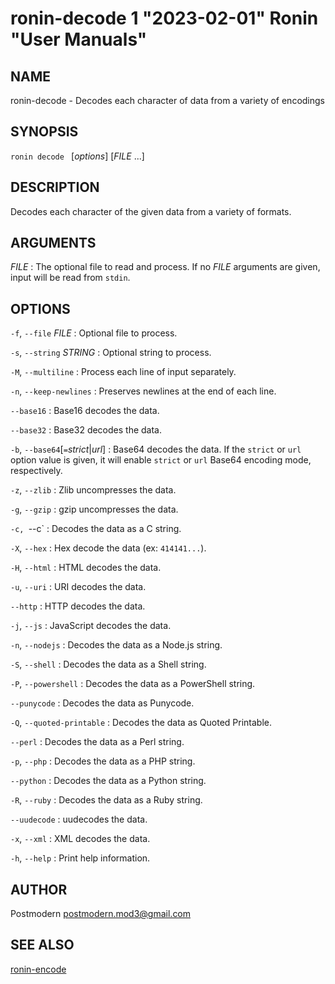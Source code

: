 # ronin-decode 1 "2023-02-01" Ronin "User Manuals"

## NAME

ronin-decode - Decodes each character of data from a variety of encodings

## SYNOPSIS

`ronin decode ` [*options*] [*FILE* ...]

## DESCRIPTION

Decodes each character of the given data from a variety of formats.

## ARGUMENTS

*FILE*
: The optional file to read and process. If no *FILE* arguments are given,
  input will be read from `stdin`.

## OPTIONS

`-f`, `--file` *FILE*
: Optional file to process.

`-s`, `--string` *STRING*
: Optional string to process.

`-M`, `--multiline`
: Process each line of input separately.

`-n`, `--keep-newlines`
: Preserves newlines at the end of each line.

`--base16`
: Base16 decodes the data.

`--base32`
: Base32 decodes the data.

`-b`, `--base64`[`=`*strict*\|*url*]
: Base64 decodes the data. If the `strict` or `url` option value is given,
  it will enable `strict` or `url` Base64 encoding mode, respectively.

`-z`, `--zlib`
: Zlib uncompresses the data.

`-g`, `--gzip`
: gzip uncompresses the data.

`-c, `--c`
: Decodes the data as a C string.

`-X`, `--hex`
: Hex decode the data (ex: `414141...`).

`-H`, `--html`
: HTML decodes the data.

`-u`, `--uri`
: URI decodes the data.

`--http`
: HTTP decodes the data.

`-j`, `--js`
: JavaScript decodes the data.

`-n`, `--nodejs`
: Decodes the data as a Node.js string.

`-S`, `--shell`
: Decodes the data as a Shell string.

`-P`, `--powershell`
: Decodes the data as a PowerShell string.

`--punycode`
: Decodes the data as Punycode.

`-Q`, `--quoted-printable`
: Decodes the data as Quoted Printable.

`--perl`
: Decodes the data as a Perl string.

`-p`, `--php`
: Decodes the data as a PHP string.

`--python`
: Decodes the data as a Python string.

`-R`, `--ruby`
: Decodes the data as a Ruby string.

`--uudecode`
: uudecodes the data.

`-x`, `--xml`
: XML decodes the data.

`-h`, `--help`
: Print help information.

## AUTHOR

Postmodern <postmodern.mod3@gmail.com>

## SEE ALSO

[ronin-encode](ronin-encode.1.md)
